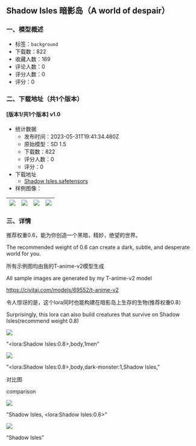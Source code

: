 ## Shadow Isles 暗影岛（A world of despair）
### 一、模型概述

- 标签：`background`
- 下载数：822
- 收藏人数：169
- 评论人数：0
- 评分人数：0
- 评分：0

### 二、下载地址（共1个版本）

#### [版本1/共1个版本] v1.0

- 统计数据
  - 发布时间：2023-05-31T19:41:34.480Z
  - 原始模型：SD 1.5
  - 下载数：822
  - 评分人数：0
  - 评分：0
- 下载地址
  - [Shadow Isles.safetensors](https://civitai.com/api/download/models/86470)
- 样例图像：

| <img src="https://image.civitai.com/xG1nkqKTMzGDvpLrqFT7WA/ff37d947-a803-4f2e-b7e9-3a5cb3c5790f/width=450/984640.jpeg" /> | <img src="https://image.civitai.com/xG1nkqKTMzGDvpLrqFT7WA/1a23c779-4f31-44aa-a1b8-35fdf32b809c/width=450/984968.jpeg" /> | <img src="https://image.civitai.com/xG1nkqKTMzGDvpLrqFT7WA/cd5ca823-3517-4d0b-9af9-a32da8b97227/width=450/984883.jpeg" /> | <img src="https://image.civitai.com/xG1nkqKTMzGDvpLrqFT7WA/b08740b4-9965-4082-ac54-50f99602f395/width=450/984597.jpeg" /> |
| ---- | ---- | ---- | ---- |


### 三、详情
<p>推荐权重0.6，能为你创造一个黑暗，精妙，绝望的世界。</p><p>The recommended weight of 0.6 can create a dark, subtle, and desperate world for you.</p><p></p><p>所有示例图均由我的T-anime-v2模型生成</p><p>All sample images are generated by my T-anime-v2 model</p><p><a target="_blank" rel="ugc" href="https://civitai.com/models/69552/t-anime-v2">https://civitai.com/models/69552/t-anime-v2</a></p><p></p><p>令人惊讶的是，这个lora同时也能构建在暗影岛上生存的生物(推荐权重0.8）</p><p>Surprisingly, this lora can also build creatures that survive on Shadow Isles(recommend weight 0.8)</p><p></p><img src="https://image.civitai.com/xG1nkqKTMzGDvpLrqFT7WA/c33ab4e8-663d-463b-a263-26a7836f4755/width=525/c33ab4e8-663d-463b-a263-26a7836f4755.jpeg" /><p> "&lt;lora:Shadow Isles:0.8&gt;,body,1men"</p><p></p><img src="https://image.civitai.com/xG1nkqKTMzGDvpLrqFT7WA/d2ae8f01-cad9-4413-888b-e276b80ce5cc/width=525/d2ae8f01-cad9-4413-888b-e276b80ce5cc.jpeg" /><p>"&lt;lora:Shadow Isles:0.8&gt;,body,dark-monster:1,Shadow Isles,"</p><p></p><p>对比图</p><p>comparison</p><p></p><img src="https://image.civitai.com/xG1nkqKTMzGDvpLrqFT7WA/f5f08591-a908-41f9-9bff-f3b7aee4510f/width=525/f5f08591-a908-41f9-9bff-f3b7aee4510f.jpeg" /><p>“Shadow Isles, &lt;lora:Shadow Isles:0.6&gt;”</p><p></p><img src="https://image.civitai.com/xG1nkqKTMzGDvpLrqFT7WA/90ba4de2-be4c-49e5-9927-7d13481eb902/width=525/90ba4de2-be4c-49e5-9927-7d13481eb902.jpeg" /><p>“Shadow Isles”</p>